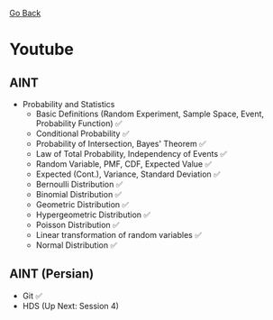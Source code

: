[Go Back](https://github.com/arm-on/plan/blob/main/README.md)

# Youtube
## AINT
- Probability and Statistics
    - Basic Definitions (Random Experiment, Sample Space, Event, Probability Function) :white_check_mark:
    - Conditional Probability :white_check_mark:
    - Probability of Intersection, Bayes' Theorem :white_check_mark:
    - Law of Total Probability, Independency of Events :white_check_mark:
    - Random Variable, PMF, CDF, Expected Value :white_check_mark:
    - Expected (Cont.), Variance, Standard Deviation :white_check_mark:
    - Bernoulli Distribution :white_check_mark:
    - Binomial Distribution :white_check_mark:
    - Geometric Distribution :white_check_mark:
    - Hypergeometric Distribution :white_check_mark:
    - Poisson Distribution :white_check_mark:
    - Linear transformation of random variables :white_check_mark:
    - Normal Distribution :white_check_mark:
    
## AINT (Persian)
- Git :white_check_mark:
- HDS (Up Next: Session 4)